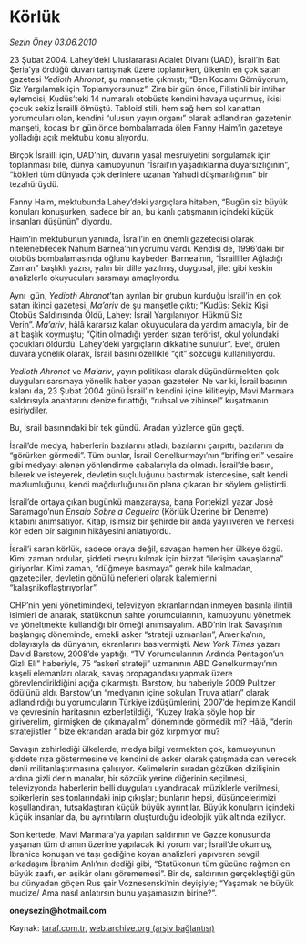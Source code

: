 # Körlük

*Sezin Öney 03.06.2010*

<div class="yazi">
<p>23 Şubat 2004. Lahey’deki Uluslararası Adalet Divanı (UAD), İsrail’in Batı  Şeria’ya ördüğü duvarı tartışmak üzere toplanırken, ülkenin en çok satan gazetesi <i>Yedioth Ahronot</i>, şu manşetle çıkmıştı; “Ben Kocamı Gömüyorum, Siz Yargılamak için Toplanıyorsunuz”. Zira bir gün önce, Filistinli bir intihar eylemcisi, Kudüs’teki 14 numaralı otobüste kendini havaya uçurmuş, ikisi çocuk sekiz İsrailli ölmüştü. Tabloid stili, hem sağ hem sol kanattan yorumcuları olan, kendini “ulusun yayın organı” olarak adlandıran gazetenin manşeti, kocası bir gün önce bombalamada ölen Fanny Haim’in gazeteye yolladığı açık mektubu konu alıyordu.</p>
<p>Birçok İsrailli için, UAD’nin, duvarın yasal meşruiyetini sorgulamak için toplanması bile, dünya kamuoyunun “İsrail’in yaşadıklarına duyarsızlığının”, “kökleri tüm dünyada çok derinlere uzanan Yahudi düşmanlığının” bir tezahürüydü.</p>
<p>Fanny Haim, mektubunda Lahey’deki yargıçlara hitaben, “Bugün siz büyük konuları konuşurken, sadece bir an, bu kanlı çatışmanın içindeki küçük insanları düşünün” diyordu.</p>
<p>Haim’in mektubunun yanında, İsrail’in en önemli gazetecisi olarak nitelenebilecek Nahum Barnea’nın yorumu vardı. Kendisi de, 1996’daki bir otobüs bombalamasında oğlunu kaybeden Barnea’nın, “İsrailliler Ağladığı Zaman” başlıklı yazısı, yalın bir dille yazılmış, duygusal, jilet gibi keskin analizlerle okuyucuları sarsmayı amaçlıyordu.</p>
<p>Aynı  gün, <i>Yedioth Ahronot</i>’tan ayrılan bir grubun kurduğu İsrail’in en çok satan ikinci gazetesi, <i>Ma’ariv</i> de şu manşetle çıktı; “Kudüs: Sekiz Kişi Otobüs Saldırısında Öldü, Lahey: İsrail Yargılanıyor. Hükmü Siz Verin”. <i>Ma’ariv</i>, hâlâ kararsız kalan okuyuculara da yardım amacıyla, bir de alt başlık koymuştu; “Çitin olmadığı yerden sızan terörist, okul yolundaki çocukları öldürdü. Lahey’deki yargıçların dikkatine sunulur”. Evet, örülen duvara yönelik olarak, İsrail basını özellikle “çit” sözcüğü kullanılıyordu.</p>
<p><i>Yedioth Ahronot</i> ve <i>Ma’ariv</i>, yayın politikası olarak düşündürmekten çok duyguları sarsmaya yönelik haber yapan gazeteler. Ne var ki, İsrail basının kalanı da, 23 Şubat 2004 günü İsrail’in kendini içine kilitleyip, Mavi Marmara saldırısıyla anahtarını denize fırlattığı, “ruhsal ve zihinsel” kuşatmanın esiriydiler.</p>
<p>Bu, İsrail basınındaki bir tek gündü. Aradan yüzlerce gün geçti.</p>
<p>İsrail’de medya, haberlerin bazılarını atladı, bazılarını çarpıttı, bazılarını da “görürken görmedi”. Tüm bunlar, İsrail Genelkurmayı’nın “brifingleri” vesaire gibi medyayı alenen yönlendirme çabalarıyla da olmadı. İsrail’de basın, bilerek ve isteyerek, devletin suçluluğunu bastırmak istercesine, salt kendi mazlumluğunu, kendi mağdurluğunu ön plana çıkaran bir söylem geliştirdi.</p>
<p>İsrail’de ortaya çıkan bugünkü manzaraysa, bana Portekizli yazar José Saramago’nun <i>Ensaio Sobre a Cegueira </i>(Körlük Üzerine bir Deneme) kitabını anımsatıyor. Kitap, isimsiz bir şehirde bir anda yayılıveren ve herkesi kör eden bir salgının hikâyesini anlatıyordu.</p>
<p>İsrail’i saran körlük, sadece oraya değil, savaşan hemen her ülkeye özgü. Kimi zaman ordular, şiddeti meşru kılmak için bizzat “iletişim savaşlarına” giriyorlar. Kimi zaman, “düğmeye basmaya” gerek bile kalmadan, gazeteciler, devletin gönüllü neferleri olarak kalemlerini “kalaşnikoflaştırıyorlar”.</p>
<p>CHP’nin yeni yönetimindeki, televizyon ekranlarından inmeyen basınla ilintili isimleri de anarak, statükonun sahte yorumcularının, kamuoyunu yönetmek ve yöneltmekte kullandığı bir örneği anımsayalım. ABD’nin Irak Savaşı’nın başlangıç döneminde, emekli asker “strateji uzmanları”, Amerika’nın, dolayısıyla da dünyanın, ekranlarını basıvermişti. <i>New York Times</i> yazarı David Barstow, 2008’de yaptığı, “TV Yorumcularının Ardında Pentagon’un Gizli Eli” haberiyle, 75 “askerî strateji” uzmanının ABD Genelkurmayı’nın kaşeli elemanları olarak, savaş propagandası yapmak üzere görevlendirildiğini açığa çıkarmıştı. Barstow, bu haberiyle 2009 Pulitzer ödülünü aldı. Barstow’un “medyanın içine sokulan Truva atları” olarak adlandırdığı bu yorumcuların Türkiye izdüşümlerini, 2007’de hepimize Kandil ve çevresinin haritasının ezberletildiği, “Kuzey Irak’a şöyle hop bir giriverelim, girmişken de çıkmayalım” döneminde görmedik mi? Hâlâ, “derin stratejistler “ bize ekrandan arada bir göz kırpmıyor mu?</p>
<p>Savaşın zehirlediği ülkelerde, medya bilgi vermekten çok, kamuoyunun şiddete rıza göstermesine ve kendini de asker olarak çatışmada can verecek denli militanlaştırmasına çalışıyor. Kelimelerin sıradan gözüken dizilişinin ardına gizli derin manalar, bir sözcük yerine diğerinin seçilmesi, televizyonda haberlerin belli duyguları uyandıracak müziklerle verilmesi, spikerlerin ses tonlarındaki inip çıkışlar; bunların hepsi, düşüncelerimizi koşullandıran, tutsaklaştıran küçük büyük ayrıntılar. Büyük konuların içindeki küçük insanlar da, bu ayrıntıların oluşturduğu ideolojik yük altında eziliyor.</p>
<p>Son kertede, Mavi Marmara’ya yapılan saldırının ve Gazze konusunda yaşanan tüm dramın üzerine yapılacak iki yorum var; İsrail’de okumuş, İbranice konuşan ve taşı gediğine koyan analizleri yapıveren sevgili arkadaşım İbrahim Anlı’nın dediği gibi, “Statükonun tüm gücüne rağmen en büyük zaafı, en aşikâr olanı görememesi”. Bir de, saldırının gerçekleştiği gün bu dünyadan göçen Rus şair Voznesenski’nin deyişiyle; “Yaşamak ne büyük mucize/ Ama nasıl anlatırsın bunu yaşamasızın birine?”.</p>
<p><b>oneysezin@hotmail.com</b></p></div>

Kaynak: [taraf.com.tr](http://www.taraf.com.tr:80/sezin-oney/makale-korluk.htm), [web.archive.org (arşiv bağlantısı)](http://web.archive.org/web/20100606192658/http://www.taraf.com.tr:80/sezin-oney/makale-korluk.htm)
